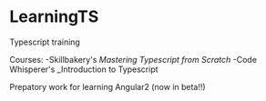 # LearningTS
Typescript training

Courses:    -Skillbakery's _Mastering Typescript from Scratch_
            -Code Whisperer's _Introduction to Typescript

Prepatory work for learning Angular2 (now in beta!!)
